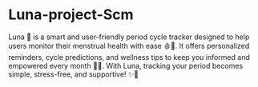 # Luna-project-Scm
Luna 🌙 is a smart and user-friendly period cycle tracker designed to help users monitor their menstrual health with ease 🩸📅. It offers personalized reminders, cycle predictions, and wellness tips to keep you informed and empowered every month 💪💖. With Luna, tracking your period becomes simple, stress-free, and supportive! ✨📲
